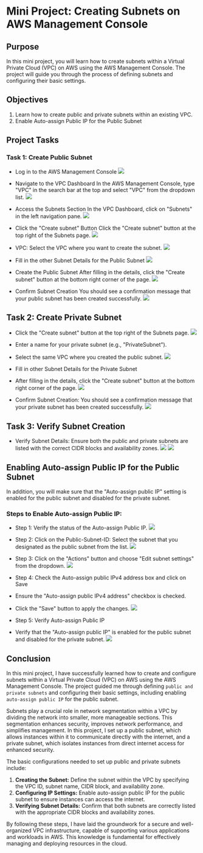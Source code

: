 # Mini Project: Creating Subnets on AWS Management Console

## Purpose
In this mini project, you will learn how to create subnets within a Virtual Private Cloud (VPC) on AWS using the AWS Management Console. The project will guide you through the process of defining subnets and configuring their basic settings.

## Objectives
1. Learn how to create public and private subnets within an existing VPC.
2. Enable Auto-assign Public IP for the Public Subnet

## Project Tasks
### Task 1: Create Public Subnet
- Log in to the AWS Management Console
![](./img/Task1-Create-Public-Subnet/1.Log-in-AWS-Management-Console.png)

- Navigate to the VPC Dashboard
In the AWS Management Console, type "VPC" in the search bar at the top and select "VPC" from the dropdown list.
![](./img/Task1-Create-Public-Subnet/2.Navigate-to-the-VPC-Dashboard.png)

- Access the Subnets Section
In the VPC Dashboard, click on "Subnets" in the left navigation pane.
![](./img/Task1-Create-Public-Subnet/3.Access-the-Subnets-Section.png)

- Click the "Create subnet" Button
Click the "Create subnet" button at the top right of the Subnets page.
![](./img/Task1-Create-Public-Subnet/4.Click-on-Create-subnet.png)

- VPC: Select the VPC where you want to create the subnet.
![](./img/Task1-Create-Public-Subnet/5a.selectVPC.png)

- Fill in the other Subnet Details for the Public Subnet
![](./img/Task1-Create-Public-Subnet/5b.Fill-in-other-Subnet-Details.png)

- Create the Public Subnet
After filling in the details, click the "Create subnet" button at the bottom right corner of the page.
![](./img/Task1-Create-Public-Subnet/6.Create-the-Public-Subnet.png)

- Confirm Subnet Creation
You should see a confirmation message that your public subnet has been created successfully.
![](./img/Task1-Create-Public-Subnet/7.Confirm-Subnet-Creation.png)

## Task 2: Create Private Subnet
- Click the "Create subnet" button at the top right of the Subnets page.
![](./img/Task2-Create-Private-Subnet/1.click-on-Create-subnet.png)

- Enter a name for your private subnet (e.g., "PrivateSubnet").
- Select the same VPC where you created the public subnet.
![](./img/Task2-Create-Private-Subnet/2.Select-the-same-VPC-and-name-the-private-Subnet.png)

- Fill in other Subnet Details for the Private Subnet
- After filling in the details, click the "Create subnet" button at the bottom right corner of the page.
![](./img/Task2-Create-Private-Subnet/3.Fill-in-other-Subnet-Details-for-the-Private-Subnet-click-CREATE.png)

- Confirm Subnet Creation:
You should see a confirmation message that your private subnet has been created successfully.
![](./img/Task2-Create-Private-Subnet/4.Confirm-Subnet-Creation.png)

## Task 3: Verify Subnet Creation
- Verify Subnet Details:
Ensure both the public and private subnets are listed with the correct CIDR blocks and availability zones.
![](./img/Task3-Verify-Subnet-Creation/1.Navigate-to-the-Subnets-Section.png)
![](./img/Task3-Verify-Subnet-Creation/2.Availability-zones.png)

## Enabling Auto-assign Public IP for the Public Subnet
In addition, you will make sure that the "Auto-assign public IP" setting is enabled for the public subnet and disabled for the private subnet.

### Steps to Enable Auto-assign Public IP:
- Step 1: Verify the status of the Auto-assign Public IP.
![](./img/Task3-Verify-Subnet-Creation/3.STEP1-verify-auto-assign-IP.png)

- Step 2: Click on the Public-Subnet-ID:
Select the subnet that you designated as the public subnet from the list.
![](./img/Task3-Verify-Subnet-Creation/4.STEP2-click-on-publicSubnet-ID.png)

- Step 3: Click on the "Actions" button and choose "Edit subnet settings" from the dropdown.
![](./img/Task3-Verify-Subnet-Creation/5.STEP3-Actions.png)

- Step 4: Check the Auto-assign public IPv4 address box and click on Save
- Ensure the "Auto-assign public IPv4 address" checkbox is checked.
- Click the "Save" button to apply the changes.
![](./img/Task3-Verify-Subnet-Creation/6.STEP4-check-auto-assign.png)

- Step 5: Verify Auto-assign Public IP
- Verify that the "Auto-assign public IP" is enabled for the public subnet and disabled for the private subnet.
![](./img/Task3-Verify-Subnet-Creation/7.STEP5-auto-assigned-public-ip-YES.png)

## Conclusion
In this mini project, I have successfully learned how to create and configure subnets within a Virtual Private Cloud (VPC) on AWS using the AWS Management Console. The project guided me through defining `public and private subnets` and configuring their basic settings, including enabling `auto-assign public IP` for the public subnet.

Subnets play a crucial role in network segmentation within a VPC by dividing the network into smaller, more manageable sections. This segmentation enhances security, improves network performance, and simplifies management. In this project, I set up a public subnet, which allows instances within it to communicate directly with the internet, and a private subnet, which isolates instances from direct internet access for enhanced security.

The basic configurations needed to set up public and private subnets include:

1. **Creating the Subnet:** Define the subnet within the VPC by specifying the VPC ID, subnet name, CIDR block, and availability zone.
2. **Configuring IP Settings:** Enable auto-assign public IP for the public subnet to ensure instances can access the internet.
3. **Verifying Subnet Details:** Confirm that both subnets are correctly listed with the appropriate CIDR blocks and availability zones.

By following these steps, I have laid the groundwork for a secure and well-organized VPC infrastructure, capable of supporting various applications and workloads in AWS. This knowledge is fundamental for effectively managing and deploying resources in the cloud.